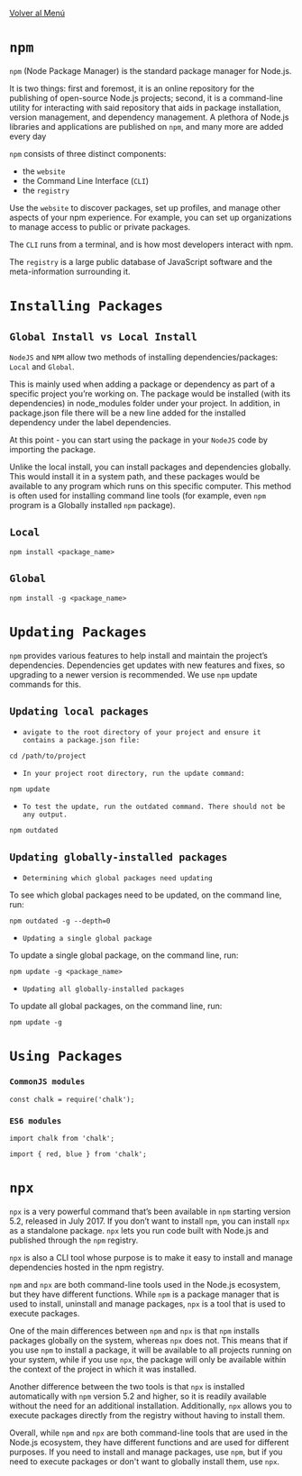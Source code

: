 [Volver al Menú](root.md)

# `npm`

`npm` (Node Package Manager) is the standard package manager for Node.js.

It is two things: first and foremost, it is an online repository for the publishing of open-source Node.js projects; second, it is a command-line utility for interacting with said repository that aids in package installation, version management, and dependency management. A plethora of Node.js libraries and applications are published on `npm`, and many more are added every day

`npm` consists of three distinct components:

- the `website`
- the Command Line Interface (`CLI`)
- the `registry`

Use the `website` to discover packages, set up profiles, and manage other aspects of your npm experience. For example, you can set up organizations to manage access to public or private packages.

The `CLI` runs from a terminal, and is how most developers interact with npm.

The `registry` is a large public database of JavaScript software and the meta-information surrounding it.

# `Installing Packages`

## `Global Install vs Local Install`

`NodeJS` and `NPM` allow two methods of installing dependencies/packages: `Local` and `Global`. 

This is mainly used when adding a package or dependency as part of a specific project you’re working on. The package would be installed (with its dependencies) in node_modules folder under your project. In addition, in package.json file there will be a new line added for the installed dependency under the label dependencies. 

At this point - you can start using the package in your `NodeJS` code by importing the package. 

Unlike the local install, you can install packages and dependencies globally. This would install it in a system path, and these packages would be available to any program which runs on this specific computer. This method is often used for installing command line tools (for example, even `npm` program is a Globally installed `npm` package).

## `Local`

```
npm install <package_name>
```

## `Global`

```
npm install -g <package_name>
```

# `Updating Packages`

`npm` provides various features to help install and maintain the project’s dependencies. Dependencies get updates with new features and fixes, so upgrading to a newer version is recommended. We use `npm` update commands for this.

## `Updating local packages`

- `avigate to the root directory of your project and ensure it contains a package.json file:`

```
cd /path/to/project
```

- `In your project root directory, run the update command:`

```
npm update
```

- `To test the update, run the outdated command. There should not be any output.`

```
npm outdated
```

## `Updating globally-installed packages`

- `Determining which global packages need updating`

To see which global packages need to be updated, on the command line, run:

```
npm outdated -g --depth=0
```

- `Updating a single global package`

To update a single global package, on the command line, run:

```
npm update -g <package_name>
```

- `Updating all globally-installed packages`

To update all global packages, on the command line, run:

```
npm update -g
```

# `Using Packages`

### `CommonJS modules`

```
const chalk = require('chalk');
```

### `ES6 modules`

```
import chalk from 'chalk';
```

```
import { red, blue } from 'chalk';
```

# `npx`

`npx` is a very powerful command that’s been available in `npm` starting version 5.2, released in July 2017. If you don’t want to install `npm`, you can install `npx` as a standalone package. `npx` lets you run code built with Node.js and published through the `npm` registry.

`npx` is also a CLI tool whose purpose is to make it easy to install and manage dependencies hosted in the npm registry.

`npm` and `npx` are both command-line tools used in the Node.js ecosystem, but they have different functions. While `npm` is a package manager that is used to install, uninstall and manage packages, `npx` is a tool that is used to execute packages.

One of the main differences between `npm` and `npx` is that `npm` installs packages globally on the system, whereas `npx` does not. This means that if you use `npm` to install a package, it will be available to all projects running on your system, while if you use `npx`, the package will only be available within the context of the project in which it was installed.

Another difference between the two tools is that `npx` is installed automatically with `npm` version 5.2 and higher, so it is readily available without the need for an additional installation. Additionally, `npx` allows you to execute packages directly from the registry without having to install them.

Overall, while `npm` and `npx` are both command-line tools that are used in the Node.js ecosystem, they have different functions and are used for different purposes. If you need to install and manage packages, use `npm`, but if you need to execute packages or don't want to globally install them, use `npx`.